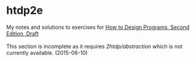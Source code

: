 # htdp2e
My notes and solutions to exercises for <a href="http://www.ccs.neu.edu/home/matthias/HtDP2e/Draft/index.html">How to Design Programs, Second Edition, Draft</a>
<br /><br />
This section is incomplete as it requires <i>2htdp/abstraction</i> which is not currently
available. (2015-06-10)
